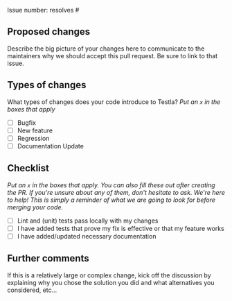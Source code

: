 Issue number: resolves #

## Proposed changes

Describe the big picture of your changes here to communicate to the maintainers why we should accept this pull request. Be sure to link to that issue.

## Types of changes

What types of changes does your code introduce to Testla?
_Put an `x` in the boxes that apply_

- [ ] Bugfix
- [ ] New feature
- [ ] Regression
- [ ] Documentation Update

## Checklist

_Put an `x` in the boxes that apply. You can also fill these out after creating the PR. If you're unsure about any of them, don't hesitate to ask. We're here to help! This is simply a reminder of what we are going to look for before merging your code._

- [ ] Lint and (unit) tests pass locally with my changes
- [ ] I have added tests that prove my fix is effective or that my feature works
- [ ] I have added/updated necessary documentation

## Further comments

If this is a relatively large or complex change, kick off the discussion by explaining why you chose the solution you did and what alternatives you considered, etc...
